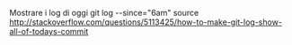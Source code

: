 Mostrare i log di oggi
git log --since="6am"
source
http://stackoverflow.com/questions/5113425/how-to-make-git-log-show-all-of-todays-commit

